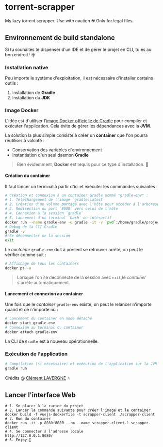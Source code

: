 # torrent-scrapper
My lazy torrent scrapper. Use with caution ☢️ Only for legal files.

## Environnement de build standalone

Si tu souhaites te dispenser d'un IDE et de gérer le projet en CLI, tu es au bon endroit ! 🤓

### Installation native

Peu importe le système d'exploitation, il est nécessaire d'installer certains outils :

1. Installation de **Gradle**
2. Installation du **JDK**

### Image Docker

L'idée est d'utiliser l'[image Docker officielle de Gradle](https://hub.docker.com/_/gradle) pour compiler et exécuter l'application.
Cela évite de gérer les dépendances avec la **JVM**.

La solution la plus simple consiste à créer un **container** que l'on pourra réutiliser à volonté :

* Conservation des variables d'environnement
* Instantiation d'un seul daemon **Gradle**

> Bien évidemment, **Docker** est requis pour ce type d'installation. 🤠

#### Création du container

Il faut lancer un terminal à partir d'ici et exécuter les commandes suivantes :

```bash
# Création et connexion à un container Gradle nommé "gradle-env" :
# 1. Téléchargement de l'image `gradle:latest`
# 2. Création d'un volume partagé avec l'hôte pour accéder à l'arborescence du projet
# 3. Redirection du port `8080` vers celui de l`hôte
# 4. Connexion à la session `gradle`
# 5. Lancement d'un terminal `bash` en intéractif
docker run --name gradle-env -u gradle -it -v `pwd`:/home/gradle/project -w /home/gradle/project -p 8080:8080 gradle bash
# Debug de la CLI Gradle
gradle -v
# Se déconnecter de la session
exit
```

Le *container* `gradle-env` doit à présent se retrouver arrêté, on peut le vérifier comme suit :

```bash
# Affichage de tous les containers
docker ps -a
```

> Lorsque l'on se déconnecte de la session avec `exit`,le *container* s'arrête automatiquement.

#### Lancement et connexion au container

Une fois que le *container* `gradle-env` existe, on peut le relancer n'importe quand et de n'importe où :

```bash
# Lancement du container en mode détaché
docker start gradle-env
# Connexion au terminal du container
docker attach gradle-env
```

La CLI de `Gradle` est à nouveau opérationnelle.

### Exécution de l'application

```bash
# Compilation (si nécessaire) et exécution de l'application sur la JVM
gradle run
```

Crédits @ [Clément LAVERGNE](https://github.com/ClementLavergne) ⭐️

## Lancer l'interface Web

```shell
# 1. Se placer à la racine du projet
# 2. Lancer la commande suivante pour créer l'image et le container
docker build -f vuejs-dockerfile -t scrapper-client ./scrapper-client
# 3. Run du container
docker run -it -p 8080:8080 --rm --name scrapper-client-1 scrapper-client
# 4. Se connecter à l'adresse locale
http://127.0.0.1:8080/
# 5. Enjoy 🤡
```
